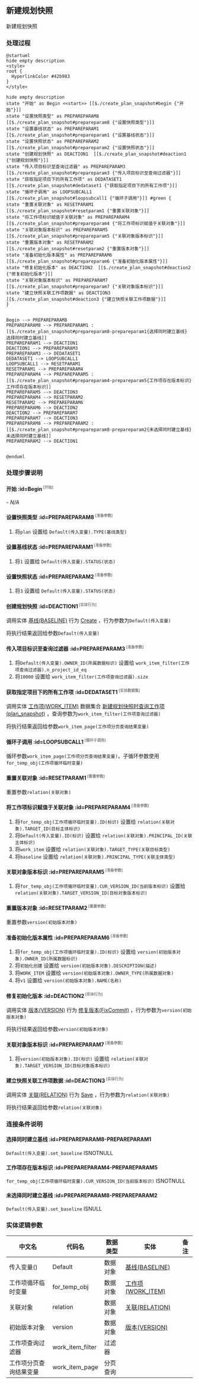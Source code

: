 ## 新建规划快照 <!-- {docsify-ignore-all} -->

   新建规划快照

### 处理过程

```plantuml
@startuml
hide empty description
<style>
root {
  HyperlinkColor #42b983
}
</style>

hide empty description
state "开始" as Begin <<start>> [[$./create_plan_snapshot#begin {"开始"}]]
state "设置快照类型" as PREPAREPARAM8  [[$./create_plan_snapshot#prepareparam8 {"设置快照类型"}]]
state "设置基线状态" as PREPAREPARAM1  [[$./create_plan_snapshot#prepareparam1 {"设置基线状态"}]]
state "设置快照状态" as PREPAREPARAM2  [[$./create_plan_snapshot#prepareparam2 {"设置快照状态"}]]
state "创建规划快照" as DEACTION1  [[$./create_plan_snapshot#deaction1 {"创建规划快照"}]]
state "传入项目标识至查询过滤器" as PREPAREPARAM3  [[$./create_plan_snapshot#prepareparam3 {"传入项目标识至查询过滤器"}]]
state "获取指定项目下的所有工作项" as DEDATASET1  [[$./create_plan_snapshot#dedataset1 {"获取指定项目下的所有工作项"}]]
state "循环子调用" as LOOPSUBCALL1  [[$./create_plan_snapshot#loopsubcall1 {"循环子调用"}]] #green {
state "重置关联对象" as RESETPARAM1  [[$./create_plan_snapshot#resetparam1 {"重置关联对象"}]]
state "将工作项标识赋值于关联对象" as PREPAREPARAM4  [[$./create_plan_snapshot#prepareparam4 {"将工作项标识赋值于关联对象"}]]
state "关联对象版本标识" as PREPAREPARAM5  [[$./create_plan_snapshot#prepareparam5 {"关联对象版本标识"}]]
state "重置版本对象" as RESETPARAM2  [[$./create_plan_snapshot#resetparam2 {"重置版本对象"}]]
state "准备初始化版本属性" as PREPAREPARAM6  [[$./create_plan_snapshot#prepareparam6 {"准备初始化版本属性"}]]
state "修复初始化版本" as DEACTION2  [[$./create_plan_snapshot#deaction2 {"修复初始化版本"}]]
state "关联对象版本标识" as PREPAREPARAM7  [[$./create_plan_snapshot#prepareparam7 {"关联对象版本标识"}]]
state "建立快照关联工作项数据" as DEACTION3  [[$./create_plan_snapshot#deaction3 {"建立快照关联工作项数据"}]]
}


Begin --> PREPAREPARAM8
PREPAREPARAM8 --> PREPAREPARAM1 : [[$./create_plan_snapshot#prepareparam8-prepareparam1{选择同时建立基线} 选择同时建立基线]]
PREPAREPARAM1 --> DEACTION1
DEACTION1 --> PREPAREPARAM3
PREPAREPARAM3 --> DEDATASET1
DEDATASET1 --> LOOPSUBCALL1
LOOPSUBCALL1 --> RESETPARAM1
RESETPARAM1 --> PREPAREPARAM4
PREPAREPARAM4 --> PREPAREPARAM5 : [[$./create_plan_snapshot#prepareparam4-prepareparam5{工作项存在版本标识} 工作项存在版本标识]]
PREPAREPARAM5 --> DEACTION3
PREPAREPARAM4 --> RESETPARAM2
RESETPARAM2 --> PREPAREPARAM6
PREPAREPARAM6 --> DEACTION2
DEACTION2 --> PREPAREPARAM7
PREPAREPARAM7 --> DEACTION3
PREPAREPARAM8 --> PREPAREPARAM2 : [[$./create_plan_snapshot#prepareparam8-prepareparam2{未选择同时建立基线} 未选择同时建立基线]]
PREPAREPARAM2 --> DEACTION1


@enduml
```


### 处理步骤说明

#### 开始 :id=Begin<sup class="footnote-symbol"> <font color=gray size=1>[开始]</font></sup>



*- N/A*
#### 设置快照类型 :id=PREPAREPARAM8<sup class="footnote-symbol"> <font color=gray size=1>[准备参数]</font></sup>



1. 将`plan` 设置给  `Default(传入变量).TYPE(基线类型)`

#### 设置基线状态 :id=PREPAREPARAM1<sup class="footnote-symbol"> <font color=gray size=1>[准备参数]</font></sup>



1. 将`1` 设置给  `Default(传入变量).STATUS(状态)`

#### 设置快照状态 :id=PREPAREPARAM2<sup class="footnote-symbol"> <font color=gray size=1>[准备参数]</font></sup>



1. 将`3` 设置给  `Default(传入变量).STATUS(状态)`

#### 创建规划快照 :id=DEACTION1<sup class="footnote-symbol"> <font color=gray size=1>[实体行为]</font></sup>



调用实体 [基线(BASELINE)](module/Base/baseline.md) 行为 [Create](module/Base/baseline#行为) ，行为参数为`Default(传入变量)`

将执行结果返回给参数`Default(传入变量)`

#### 传入项目标识至查询过滤器 :id=PREPAREPARAM3<sup class="footnote-symbol"> <font color=gray size=1>[准备参数]</font></sup>



1. 将`Default(传入变量).OWNER_ID(所属数据标识)` 设置给  `work_item_filter(工作项查询过滤器).n_project_id_eq`
2. 将`10000` 设置给  `work_item_filter(工作项查询过滤器).size`

#### 获取指定项目下的所有工作项 :id=DEDATASET1<sup class="footnote-symbol"> <font color=gray size=1>[实体数据集]</font></sup>



调用实体 [工作项(WORK_ITEM)](module/ProjMgmt/work_item.md) 数据集合 [新建规划快照时查询工作项(plan_snapshot)](module/ProjMgmt/work_item#数据集合) ，查询参数为`work_item_filter(工作项查询过滤器)`

将执行结果返回给参数`work_item_page(工作项分页查询结果变量)`

#### 循环子调用 :id=LOOPSUBCALL1<sup class="footnote-symbol"> <font color=gray size=1>[循环子调用]</font></sup>



循环参数`work_item_page(工作项分页查询结果变量)`，子循环参数使用`for_temp_obj(工作项循环临时变量)`
#### 重置关联对象 :id=RESETPARAM1<sup class="footnote-symbol"> <font color=gray size=1>[重置参数]</font></sup>



重置参数```relation(关联对象)```
#### 将工作项标识赋值于关联对象 :id=PREPAREPARAM4<sup class="footnote-symbol"> <font color=gray size=1>[准备参数]</font></sup>



1. 将`for_temp_obj(工作项循环临时变量).ID(标识)` 设置给  `relation(关联对象).TARGET_ID(目标主体标识)`
2. 将`Default(传入变量).ID(标识)` 设置给  `relation(关联对象).PRINCIPAL_ID(关联主体标识)`
3. 将`work_item` 设置给  `relation(关联对象).TARGET_TYPE(关联目标类型)`
4. 将`baseline` 设置给  `relation(关联对象).PRINCIPAL_TYPE(关联主体类型)`

#### 关联对象版本标识 :id=PREPAREPARAM5<sup class="footnote-symbol"> <font color=gray size=1>[准备参数]</font></sup>



1. 将`for_temp_obj(工作项循环临时变量).CUR_VERSION_ID(当前版本标识)` 设置给  `relation(关联对象).TARGET_VERSION_ID(目标对象版本标识)`

#### 重置版本对象 :id=RESETPARAM2<sup class="footnote-symbol"> <font color=gray size=1>[重置参数]</font></sup>



重置参数```version(初始版本对象)```
#### 准备初始化版本属性 :id=PREPAREPARAM6<sup class="footnote-symbol"> <font color=gray size=1>[准备参数]</font></sup>



1. 将`for_temp_obj(工作项循环临时变量).ID(标识)` 设置给  `version(初始版本对象).OWNER_ID(所属数据标识)`
2. 将`初始化创建` 设置给  `version(初始版本对象).DESCRIPTION(描述)`
3. 将`WORK_ITEM` 设置给  `version(初始版本对象).OWNER_TYPE(所属数据对象)`
4. 将`v1` 设置给  `version(初始版本对象).NAME(名称)`

#### 修复初始化版本 :id=DEACTION2<sup class="footnote-symbol"> <font color=gray size=1>[实体行为]</font></sup>



调用实体 [版本(VERSION)](module/Base/version.md) 行为 [修复版本(FixCommit)](module/Base/version#行为) ，行为参数为`version(初始版本对象)`

将执行结果返回给参数`version(初始版本对象)`

#### 关联对象版本标识 :id=PREPAREPARAM7<sup class="footnote-symbol"> <font color=gray size=1>[准备参数]</font></sup>



1. 将`version(初始版本对象).ID(标识)` 设置给  `relation(关联对象).TARGET_VERSION_ID(目标对象版本标识)`

#### 建立快照关联工作项数据 :id=DEACTION3<sup class="footnote-symbol"> <font color=gray size=1>[实体行为]</font></sup>



调用实体 [关联(RELATION)](module/Base/relation.md) 行为 [Save](module/Base/relation#行为) ，行为参数为`relation(关联对象)`

将执行结果返回给参数`relation(关联对象)`


### 连接条件说明
#### 选择同时建立基线 :id=PREPAREPARAM8-PREPAREPARAM1

`Default(传入变量).set_baseline` ISNOTNULL
#### 工作项存在版本标识 :id=PREPAREPARAM4-PREPAREPARAM5

`for_temp_obj(工作项循环临时变量).CUR_VERSION_ID(当前版本标识)` ISNOTNULL
#### 未选择同时建立基线 :id=PREPAREPARAM8-PREPAREPARAM2

`Default(传入变量).set_baseline` ISNULL


### 实体逻辑参数

|    中文名   |    代码名    |  数据类型    |  实体   |备注 |
| --------| --------| -------- | -------- | --------   |
|传入变量(<i class="fa fa-check"/></i>)|Default|数据对象|[基线(BASELINE)](module/Base/baseline.md)||
|工作项循环临时变量|for_temp_obj|数据对象|[工作项(WORK_ITEM)](module/ProjMgmt/work_item.md)||
|关联对象|relation|数据对象|[关联(RELATION)](module/Base/relation.md)||
|初始版本对象|version|数据对象|[版本(VERSION)](module/Base/version.md)||
|工作项查询过滤器|work_item_filter|过滤器|||
|工作项分页查询结果变量|work_item_page|分页查询|||
